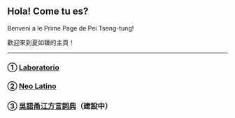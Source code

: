 ## Hola! Come tu es?
Benveni a le Prime Page de Pei Tseng-tung!

歡迎來到夏如臻的主頁！

------

### ① [Laboratorio](https://peitsengtung.github.io/Laboratorio/)

### ② [Neo Latino](https://peitsengtung.github.io/NeoLatino/)

### ③ [吳語甬江方言詞典](https://peitsengtung.github.io/Ionkaon/)（建設中）
